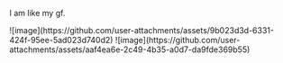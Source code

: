 <!DOCTYPE html>
<html>
<body>

<p>I am like  <!-- great text --> my gf.</p>

</body>
</html>
![image](https://github.com/user-attachments/assets/9b023d3d-6331-424f-95ee-5ad023d740d2)
![image](https://github.com/user-attachments/assets/aaf4ea6e-2c49-4b35-a0d7-da9fde369b55)
